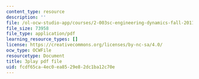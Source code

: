 ```yaml
---
content_type: resource
description: ''
file: /ol-ocw-studio-app/courses/2-003sc-engineering-dynamics-fall-2011/fcdf65ca4ec0ea8529e82dc1ba12c70e_3F4wlYR_3h8.pdf
file_size: 73958
file_type: application/pdf
learning_resource_types: []
license: https://creativecommons.org/licenses/by-nc-sa/4.0/
ocw_type: OCWFile
resourcetype: Document
title: 3play pdf file
uid: fcdf65ca-4ec0-ea85-29e8-2dc1ba12c70e
---
```

